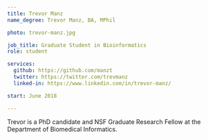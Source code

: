```yaml
---
title: Trevor Manz
name_degree: Trevor Manz, BA, MPhil

photo: trevor-manz.jpg

job_title: Graduate Student in Bioinformatics
role: student

services:
  github: https://github.com/manzt
  twitter: https://twitter.com/trevmanz
  linked-in: https://www.linkedin.com/in/trevor-manz/

start: June 2018

---
```

Trevor is a PhD candidate and NSF Graduate Research Fellow at the Department of Biomedical Informatics.
